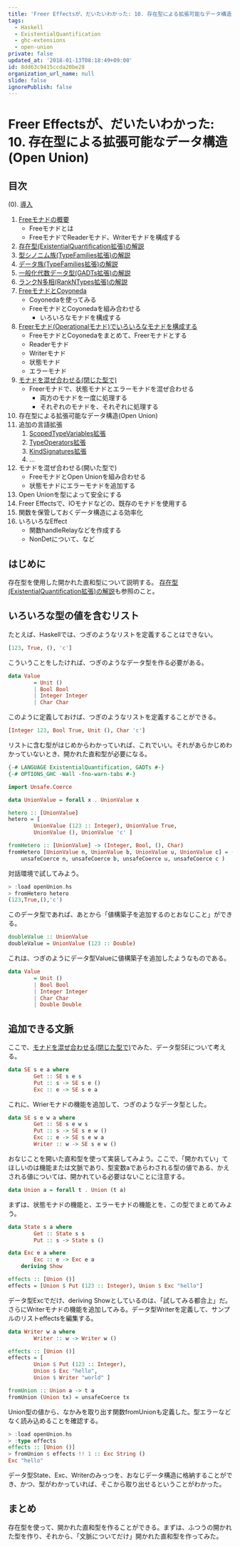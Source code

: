 ```yaml
---
title: 'Freer Effectsが、だいたいわかった: 10. 存在型による拡張可能なデータ構造(Open Union)'
tags:
  - Haskell
  - ExistentialQuantification
  - ghc-extensions
  - open-union
private: false
updated_at: '2018-01-13T08:18:49+09:00'
id: 8dd63c9415ccda20be28
organization_url_name: null
slide: false
ignorePublish: false
---
```

Freer Effectsが、だいたいわかった: 10. 存在型による拡張可能なデータ構造(Open Union)
===================================================================================

目次
----

(0). [導入](https://qiita.com/YoshikuniJujo/items/c71644b5af1f5195cbf3)

1. [Freeモナドの概要](https://qiita.com/YoshikuniJujo/items/988ac4b69a27974154fd)
	* Freeモナドとは
	* FreeモナドでReaderモナド、Writerモナドを構成する
2. [存在型(ExistentialQuantification拡張)の解説](
	https://qiita.com/YoshikuniJujo/items/988ac4b69a27974154fd )
3. [型シノニム族(TypeFamilies拡張)の解説](https://qiita.com/YoshikuniJujo/items/17853e423c39409d8dfe)
4. [データ族(TypeFamilies拡張)の解説](https://qiita.com/YoshikuniJujo/items/b3c442d0387a35bfe860)
5. [一般化代数データ型(GADTs拡張)の解説](https://qiita.com/YoshikuniJujo/items/739a1e3abed8c602dba7)
6. [ランクN多相(RankNTypes拡張)の解説](https://qiita.com/YoshikuniJujo/items/4094b5fe5a7a33f3d1e6)
7. [FreeモナドとCoyoneda](https://qiita.com/YoshikuniJujo/items/729ad9830833eacb9d75)
	* Coyonedaを使ってみる
	* FreeモナドとCoyonedaを組み合わせる
		+ いろいろなモナドを構成する
8. [Freerモナド(Operationalモナド)でいろいろなモナドを構成する](
	https://qiita.com/YoshikuniJujo/items/686fedc92fd20ff70ab8 )
	* FreeモナドとCoyonedaをまとめて、Freerモナドとする
	* Readerモナド
	* Writerモナド
	* 状態モナド
	* エラーモナド
9. [モナドを混ぜ合わせる(閉じた型で)](
	https://qiita.com/YoshikuniJujo/items/19a6e9dada698a5ebfb6 )
	* Freerモナドで、状態モナドとエラーモナドを混ぜ合わせる
		+ 両方のモナドを一度に処理する
		+ それぞれのモナドを、それぞれに処理する
10. 存在型による拡張可能なデータ構造(Open Union)
11. 追加の言語拡張
    1. [ScopedTypeVariables拡張](https://qiita.com/YoshikuniJujo/items/103807ee6692e8c2c48b)
    2. [TypeOperators拡張](https://qiita.com/YoshikuniJujo/items/68af70347e61849ccea9)
    3. [KindSignatures拡張](https://qiita.com/YoshikuniJujo/items/0f581acc78d2ba8e3a7c)
    4. ...
11. モナドを混ぜ合わせる(開いた型で)
	* FreeモナドとOpen Unionを組み合わせる
	* 状態モナドにエラーモナドを追加する
12. Open Unionを型によって安全にする
13. Freer Effectsで、IOモナドなどの、既存のモナドを使用する
14. 関数を保管しておくデータ構造による効率化
15. いろいろなEffect
	* 関数handleRelayなどを作成する
	* NonDetについて、など

はじめに
--------

存在型を使用した開かれた直和型について説明する。 [存在型(ExistentialQuantification拡張)の解説](
	http://qiita.com/YoshikuniJujo/items/e95e4d396f825487ec4b )も参照のこと。

いろいろな型の値を含むリスト
----------------------------

たとえば、Haskellでは、つぎのようなリストを定義することはできない。

```hs
[123, True, (), 'c']
```

こういうことをしたければ、つぎのようなデータ型を作る必要がある。

```hs
data Value
        = Unit ()
        | Bool Bool
        | Integer Integer
        | Char Char
```

このように定義しておけば、つぎのようなリストを定義することができる。

```hs
[Integer 123, Bool True, Unit (), Char 'c']
```

リストに含む型がはじめからわかっていれば、これでいい。それがあらかじめわかっていないとき、開かれた直和型が必要になる。

```hs:openUnion.hs
{-# LANGUAGE ExistentialQuantification, GADTs #-}
{-# OPTIONS_GHC -Wall -fno-warn-tabs #-}

import Unsafe.Coerce

data UnionValue = forall x . UnionValue x

hetero :: [UnionValue]
hetero = [
        UnionValue (123 :: Integer), UnionValue True,
        UnionValue (), UnionValue 'c' ]

fromHetero :: [UnionValue] -> (Integer, Bool, (), Char)
fromHetero [UnionValue n, UnionValue b, UnionValue u, UnionValue c] = (
	unsafeCoerce n, unsafeCoerce b, unsafeCoerce u, unsafeCoerce c )
```

対話環境で試してみよう。

```hs
> :load openUnion.hs
> fromHetero hetero
(123,True,(),'c')
```

このデータ型であれば、あとから「値構築子を追加するのとおなじこと」ができる。

```hs:openUnion.hs
doubleValue :: UnionValue
doubleValue = UnionValue (123 :: Double)
```

これは、つぎのようにデータ型Valueに値構築子を追加したようなものである。

```hs
data Value
        = Unit ()
        | Bool Bool
        | Integer Integer
        | Char Char
        | Double Double
```

追加できる文脈
--------------

ここで、[モナドを混ぜ合わせる(閉じた型で)](
	https://qiita.com/YoshikuniJujo/items/19a6e9dada698a5ebfb6 )でみた、データ型SEについて考える。

```hs
data SE s e a where
        Get :: SE s e s
        Put :: s -> SE s e ()
        Exc :: e -> SE s e a
```

これに、Wrierモナドの機能を追加して、つぎのようなデータ型とした。

```hs
data SE s e w a where
        Get :: SE s e w s
        Put :: s -> SE s e w ()
        Exc :: e -> SE s e w a
        Writer :: w -> SE s e w ()
```

おなじことを開いた直和型を使って実装してみよう。ここで、「開かれてい」てほしいのは機能または文脈であり、型変数aであらわされる型の値である、かえされる値については、開かれている必要はないことに注意する。

```hs:openUnion.hs
data Union a = forall t . Union (t a)
```

まずは、状態モナドの機能と、エラーモナドの機能とを、この型でまとめてみよう。

```hs:openUnion.hs
data State s a where
        Get :: State s s
        Put :: s -> State s ()

data Exc e a where
        Exc :: e -> Exc e a
	deriving Show

effects :: [Union ()]
effects = [Union $ Put (123 :: Integer), Union $ Exc "hello"]
```

データ型Excでだけ、deriving Showとしているのは、「試してみる都合上」だ。さらにWriterモナドの機能を追加してみる。データ型Writerを定義して、サンプルのリストeffectsを編集する。

```hs:openUnion.hs
data Writer w a where
        Writer :: w -> Writer w ()

effects :: [Union ()]
effects = [
        Union $ Put (123 :: Integer),
        Union $ Exc "hello",
        Union $ Writer "world" ]

fromUnion :: Union a -> t a
fromUnion (Union tx) = unsafeCoerce tx
```

Union型の値から、なかみを取り出す関数fromUnionも定義した。型エラーなどなく読み込めることを確認する。

```hs
> :load openUnion.hs
> :type effects
effects :: [Union ()]
> fromUnion $ effects !! 1 :: Exc String ()
Exc "hello"
```

データ型State、Exc、Writerのみっつを、おなじデータ構造に格納することができ、かつ、型がわかっていれば、そこから取り出せるということがわかった。

まとめ
------

存在型を使って、開かれた直和型を作ることができる。まずは、ふつうの開かれた型を作り、それから、「文脈についてだけ」開かれた直和型を作ってみた。
